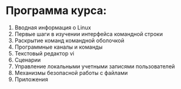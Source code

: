# Программа курса:
1. Вводная информация о Linux
2. Первые шаги в изучении интерфейса командной строки
3. Раскрытие команд командной оболочкой
4. Программные каналы и команды
5. Текстовый редактор vi
6. Сценарии
7. Управление локальными учетными записями пользователей
8. Механизмы безопасной работы с файлами
9. Приложения

